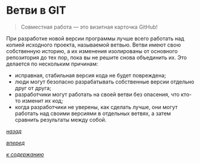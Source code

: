 # Ветви в GIT

>Совместная работа — это визитная карточка GitHub!

При разработке новой версии программы лучше всего работать над копией исходного проекта, называемой ветвью. Ветви имеют свою собственную историю, а их изменения изолированы от основного репозитория до тех пор, пока вы не решите снова объединить их. Это делается по нескольким причинам:

* исправная, стабильная версия кода не будет повреждена;
* люди могут безопасно разрабатывать собственные версии отдельно друг от друга;
* разработчики могут работать на своей ветви без опасения, что кто-то изменит их код;
* когда разработчики не уверены, как сделать лучше, они могут работать над своими версиями в отдельных ветвях, а затем сравнить результаты между собой.

[*назад*](03_4.md)

[*вперед*](04_1.md)

[*к содержанию*](README.md)
